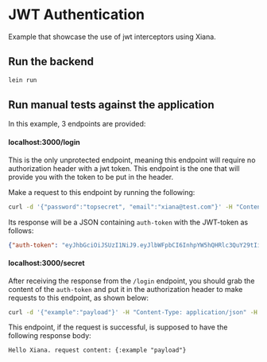 # JWT Authentication

Example that showcase the use of jwt interceptors using Xiana.


## Run the backend

```bash 
lein run
```

## Run manual tests against the application

In this example, 3 endpoints are provided:

#### localhost:3000/login

This is the only unprotected endpoint, meaning this endpoint will require no authorization header with a jwt token. This endpoint is the one that will provide you with the token to be put in the header.

Make a request to this endpoint by running the following:
```bash
curl -d '{"password":"topsecret", "email":"xiana@test.com"}' -H "Content-Type: application/json" -X POST http://localhost:3000/login
```

Its response will be a JSON containing `auth-token` with the JWT-token as follows:
```json
{"auth-token": "eyJhbGciOiJSUzI1NiJ9.eyJlbWFpbCI6InhpYW5hQHRlc3QuY29tIiwiYXVkIjoiYXBpLWNvbnN1bWVyIiwibGFzdC1uYW1lIjoiRGV2ZWxvcGVyIiwiaXNzIjoieGlhbmEtYXBpIiwiZXhwIjoxNjU3MDE0MDU2LCJmaXJzdC1uYW1lIjoiWGlhbmEiLCJuYmYiOjE2NTcwMTMwNTYsImlkIjoxLCJpYXQiOjE2NTcwMTMwNTZ9.Ek1UQLbhhi0cRYGLJW1y8ZnlUfcI4Kkj_6-GFNzpdbc8Ne4ovl49n6-y99mgR2cvsgI4eG9OJ6MSLUedMvyEkY7ekSFIHzdz0UGUN6k8fVPJ9wUjyvnRiQAuZoC5GwgbLAUPMedQO8oMleEHKZAABtnS4mPI-2i9tDWrG21TgFafHrL1v7GSqoQTgDz85RfMP0um53brE6FIDvSMezPewJRLtiWp4Oh1eioa-nJ0UmilMc7FMNI0BZ3PIYt2BETlDvK2Bb-ofgMXHD7C6Dx7zrHavt4bzuYAQgDzhVEIUgzc58VVdSeEgXifeG8zVtJFuOQd7kBWEkbi26l1LAdUR8IXijdIIuBffnqYnqjAIt3c5LRCxl14Ab4GXripWNSMFe8nDbw2t2ZLoXvz_P1ZnnyTHR2qotqyHP3QlxAJYLl0hMerBr5tN5nbPiL-3CBfSFMWoDyxmqHl29ewhTNoxgiy9FuVUqYzS6uE8UZ6Qd348YbvDAgoUGt9FAzqlqfWbKdWIu36W2JuWYEDHksCBZl-mBu0IDBDeVbqgwbs2o4q0Hw5BbtxiG_68KkPDh-SFgLOlp_kBWmYaHQOi6iHYLuuamCo8mjGEgon6EqaquJqlYkNbMoPXMlc1iI3WySisMdESTD-WkV2wL2u20x4zmxXGsFUy0Vpj8xZKsFJ0A0"}
```


#### localhost:3000/secret
After receiving the response from the `/login` endpoint, you should grab the content of the `auth-token` and put it in the authorization header to make requests to this endpoint, as shown below:

```bash
curl -d '{"example":"payload"}' -H "Content-Type: application/json" -H "Authorization: Bearer eyJhbGciOiJSUzI1NiJ9.eyJlbWFpbCI6InhpYW5hQHRlc3QuY29tIiwiYXVkIjoiYXBpLWNvbnN1bWVyIiwibGFzdC1uYW1lIjoiRGV2ZWxvcGVyIiwiaXNzIjoieGlhbmEtYXBpIiwiZXhwIjoxNjU3MDE0MDU2LCJmaXJzdC1uYW1lIjoiWGlhbmEiLCJuYmYiOjE2NTcwMTMwNTYsImlkIjoxLCJpYXQiOjE2NTcwMTMwNTZ9.Ek1UQLbhhi0cRYGLJW1y8ZnlUfcI4Kkj_6-GFNzpdbc8Ne4ovl49n6-y99mgR2cvsgI4eG9OJ6MSLUedMvyEkY7ekSFIHzdz0UGUN6k8fVPJ9wUjyvnRiQAuZoC5GwgbLAUPMedQO8oMleEHKZAABtnS4mPI-2i9tDWrG21TgFafHrL1v7GSqoQTgDz85RfMP0um53brE6FIDvSMezPewJRLtiWp4Oh1eioa-nJ0UmilMc7FMNI0BZ3PIYt2BETlDvK2Bb-ofgMXHD7C6Dx7zrHavt4bzuYAQgDzhVEIUgzc58VVdSeEgXifeG8zVtJFuOQd7kBWEkbi26l1LAdUR8IXijdIIuBffnqYnqjAIt3c5LRCxl14Ab4GXripWNSMFe8nDbw2t2ZLoXvz_P1ZnnyTHR2qotqyHP3QlxAJYLl0hMerBr5tN5nbPiL-3CBfSFMWoDyxmqHl29ewhTNoxgiy9FuVUqYzS6uE8UZ6Qd348YbvDAgoUGt9FAzqlqfWbKdWIu36W2JuWYEDHksCBZl-mBu0IDBDeVbqgwbs2o4q0Hw5BbtxiG_68KkPDh-SFgLOlp_kBWmYaHQOi6iHYLuuamCo8mjGEgon6EqaquJqlYkNbMoPXMlc1iI3WySisMdESTD-WkV2wL2u20x4zmxXGsFUy0Vpj8xZKsFJ0A0" -X POST http://localhost:3000/secret
```

This endpoint, if the request is successful, is supposed to have the following response body:

```
Hello Xiana. request content: {:example "payload"}
```

